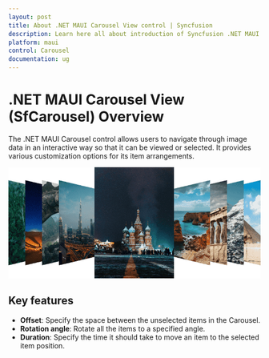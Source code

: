 ```yaml
---
layout: post
title: About .NET MAUI Carousel View control | Syncfusion
description: Learn here all about introduction of Syncfusion .NET MAUI Carousel View (SfCarousel) control, its elements and more.
platform: maui
control: Carousel
documentation: ug
---
```


# .NET MAUI Carousel View (SfCarousel) Overview

The .NET MAUI Carousel control allows users to navigate through image data in an interactive way so that it can be viewed or selected. It provides various customization options for its item arrangements.

![Carousel Overview](images/carousel.png)

## Key features

* **Offset**: Specify the space between the unselected items in the Carousel.
* **Rotation angle**: Rotate all the items to a specified angle.
* **Duration**: Specify the time it should take to move an item to the selected item position.
